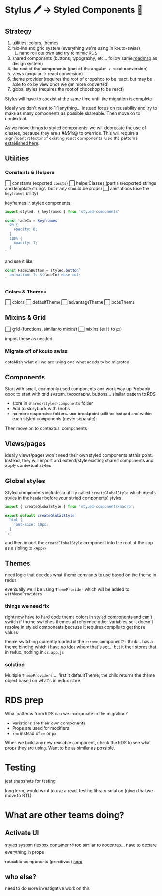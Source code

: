 # Stylus 🖊 -> Styled Components 💅
## Strategy
1. utilities, colors, themes
2. mix-ins and grid system (everything we're using in kouto-swiss)
   1. hand roll our own and try to mimic RDS
3. shared components (buttons, typography, etc... follow same [roadmap](https://docs.google.com/presentation/d/1dzoGn0sT6KyBJvVyFtYYrIOleyuPFxusYSG3Llj2BfA/edit?ts=5de8373f#slide=id.g5bda82ce2f_0_235) as design system)
4. the rest of the components (part of the angular -> react conversion)
5. views (angular -> react conversion)
6. theme provider (requires the root of chopshop to be react, but may be able to do by view once we get more converted)
7. global styles (requires the root of chopshop to be react)

Stylus will have to coexist at the same time until the migration is complete

Ideally we don't want to 1:1 anything... instead focus on reusability and try to make as many components as possible shareable. Then move on to contextual.

As we move things to styled components, we will deprecate the use of classes, because they are a #&$%@ to override. This will require a significant refactor of existing react components. Use the patterns [established here](https://github.com/eblairmckee/public-notes/blob/master/BrownBag.md#stylus-migration).

## Utilities
### Constants & Helpers
⬜️ constants (exported `consts`)
⬜️ helperClasses (partials/exported strings and template strings, but many should be props)
⬜️ animations (use the `keyframes` utility)

keyframes in styled components:
```javascript
import styled, { keyframes } from 'styled-components'

const fadeIn = keyframes`
  0% {
    opacity: 0;
  }
  100% {
    opacity: 1;
  }
`
```

and use it like
```javascript
const FadeInButton = styled.button`
  animation: 1s ${fadeIn} ease-out;
`
```

### Colors & Themes
⬜️ colors
⬜️ defaultTheme
⬜️ advantageTheme
⬜️ bcbsTheme

## Mixins & Grid
⬜️ grid (functions, similar to mixins)
⬜️ mixins (`em()` to `px`)

import these as needed

### Migrate off of kouto swiss
establish what all we are using and what needs to be migrated

## Components
Start with small, commonly used components and work way up
Probably good to start with grid system, typography, buttons... similar pattern to RDS
- store in `shared/styled-components` folder
- Add to storybook with knobs
- no more responsive folders. use breakpoint utilities instead and within each styled components (never separate).

Then move on to contextual components

## Views/pages
ideally views/pages won't need their own styled components at this point. Instead, they will import and extend/style existing shared components and apply contextual styles

## Global styles
Styled components includes a utility called `createGlobalStyle` which injects styles in the `header` before your styled components' styles
```javascript
import { createGlobalStyle } from 'styled-components/macro';

export default createGlobalStyle`
  html {
    font-size: 10px;
  }
`;
```
and then import the `createGlobalStyle` component into the root of the app as a sibling to `<App/>`

## Themes
need logic that decides what theme constants to use based on the theme in redux

eventually we'll be using `ThemeProvider` which will be added to `withBaseProviders`

### things we need fix
right now have to hard code theme colors in styled components and can't switch if theme switches
themes all reference other variables so it doesn't resolve in styled components because it requires compile to get those values

theme switching
currently loaded in the `chrome` component? i think... has a theme binding which i have no idea where that's set... but it then stores that in redux. nothing in `cs.app.js`

### solution
Multiple `ThemeProviders`.... first it defaultTheme, the child returns the theme object based on what's in redux store.

# RDS prep
What patterns from RDS can we incorporate in the migration?
- Variations are their own components
- Props are used for modifiers
- `rem` instead of `em` or `px`

When we build any new reusable component, check the RDS to see what props they are using. Want to be as similar as possible.

# Testing
jest snapshots for testing

long term, would want to use a react testing library solution (given that we move to RTL)

# What are other teams doing?
## Activate UI
[styled system](https://styled-system.com/)
[flexbox container](https://rebassjs.org/reflexbox/)
👎 too similar to bootstrap... have to declare everything in props

reusable components (primitives) [repo](https://github.com/AudaxHealthInc/activate-ui/blob/master/src/js/components/primitives)

## who else?
need to do more investigative work on this
